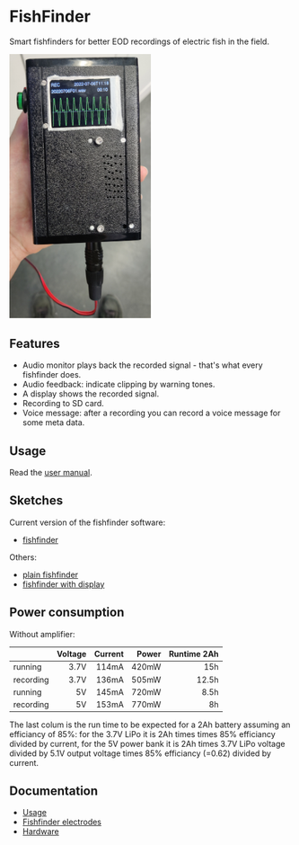 # FishFinder

Smart fishfinders for better EOD recordings of electric fish in the field.

<img src="docs/images/fishfinder-v1a-rec.jpg" width=50%>


## Features

- Audio monitor plays back the recorded signal - that's what every
  fishfinder does.
- Audio feedback: indicate clipping by warning tones.
- A display shows the recorded signal.
- Recording to SD card.
- Voice message: after a recording you can record a voice message for
  some meta data.


## Usage

Read the [user manual](docs/usage.md).


## Sketches

Current version of the fishfinder software:

- [fishfinder](fishfinder/)

Others:

- [plain fishfinder](fishfinder-plain/)
- [fishfinder with display](fishfinder-display/)


## Power consumption

Without amplifier:

|           | Voltage | Current | Power | Runtime 2Ah |
| :-------- | ------: | ------: | ----: | ----------: |
| running   |    3.7V |   114mA | 420mW |         15h |
| recording |    3.7V |   136mA | 505mW |       12.5h |
| running   |      5V |   145mA | 720mW |        8.5h |
| recording |      5V |   153mA | 770mW |          8h |

The last colum is the run time to be expected for a 2Ah battery
assuming an efficiancy of 85%: for the 3.7V LiPo it is 2Ah times times
85% efficiancy divided by current, for the 5V power bank it is 2Ah
times 3.7V LiPo voltage divided by 5.1V output voltage times 85%
efficiancy (=0.62) divided by current.

## Documentation

- [Usage](docs/usage.md)
- [Fishfinder electrodes](docs/electrodes.md)
- [Hardware](docs/hardware.md)



